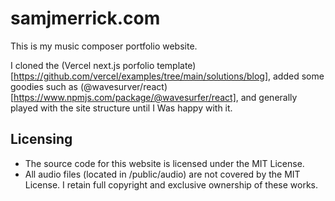 # samjmerrick.com

This is my music composer portfolio website.

I cloned the (Vercel next.js porfolio template)[https://github.com/vercel/examples/tree/main/solutions/blog], added some goodies such as (@wavesurver/react)[https://www.npmjs.com/package/@wavesurfer/react], and generally played with the site structure until I Was happy with it.

## Licensing

- The source code for this website is licensed under the MIT License.
- All audio files (located in /public/audio) are not covered by the MIT License. I retain full copyright and exclusive ownership of these works.
